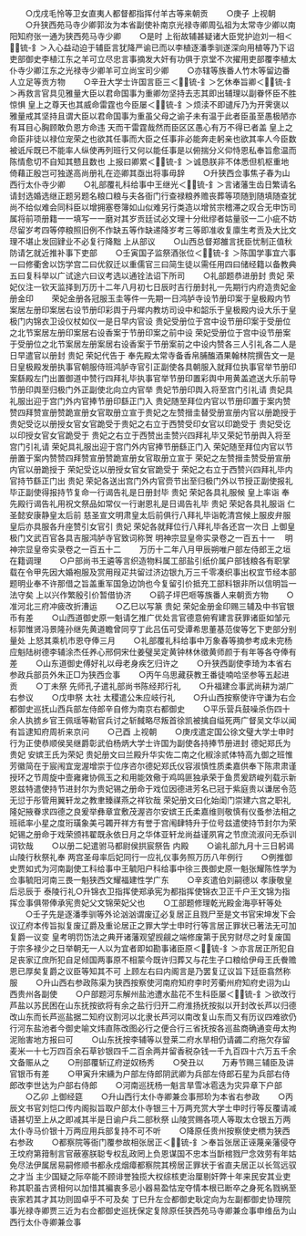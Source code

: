 <!-- { "loadSidebar": true } -->
　　○戊戌毛怜等卫女直夷人都督都指挥付羊古等来朝贡
　　○庚子  上视朝
　　○升狭西苑马寺少卿郭汝为本省副使补南京光禄寺卿周弘祖为太常寺少卿以南阳知府张一通为狭西苑马寺少卿
　　○是时  上衔故辅甚疑诸大臣党护迨刘一相＜锍-釒＞入心益动迫于辅臣言犹降严谕已而以李植逐潘季驯遂深向用植等乃下诏吏部御史李植江东之羊可立尽忠言事摘发大奸有功俱于京堂不次擢用吏部覆李植太仆寺少卿江东之光禄寺少卿羊可立尚宝司少卿
　　○亦辖等族番人竹木等留边番人立足等贡方物
　　○辛丑大学士许国言臣三＜锍-釒＞乞休奉旨卿＜锍-釒＞再救言官具见雅量大臣以君命国事为重卿勿坚持去志其即出辅理以副眷怀臣不胜惊惧  皇上之尊天也其威命雷霆也今臣屡＜锍-釒＞烦渎不即谴斥乃为开霁褒以雅量戒其坚持且谓大臣以君命国事为重虽父母之谕子未有温于此者臣虽至愚极陋亦有耳目心胸顾敢负恩方命违  天而干雷霆哉然而臣区区愚心有万不得已者盖  皇上之命臣非徒以禄位宠荣之也欲其任事而大臣之任事非必能奔走躬亲也欲其率人今臣数被诋斥既已不能率人纵使再列班行又何以能任事是以俯揣分义仰恃恩私奉旨愈温而陈情愈切不自知其戆且数也  上报曰卿累＜锍-釒＞诚恳朕非不体悉但机枢重地倚藉正殷岂可独遂高尚册礼在迩卿其亟出将事毋辞
　　○升狭西佥事焦子春为山西行太仆寺少卿
　　○礼部覆礼科给事中王继光＜锍-釒＞言诸藩生齿日繁请名请封选婚选继正题另题名粮口粮与夫各衙门行查禄粮养赡丧葬等项随到随填随查犹尚不给似难会同科臣以增拥塞卷簿如山似难另行类造以增贫宗稽滞之叹合无申饬司属将前项册籍一一填写一一磨对其岁贡廷试必文理十分纰缪者姑量驳一二小疵不妨尽留岁考四等停粮照旧例不作缺五等作缺递降岁考三等即准收复廪生考贡及大比文理不堪止发回肄业不必复行降黜  上从部议
　　○山西总督郑雒言抚臣忧制正值秋防请乞就近推补事下吏部
　　○壬寅国子监祭酒张位＜锍-釒＞陈国学事宜六事一曰修衢舍以饬学宫二曰优叙迁以重儒官三曰简生徒以需任用四曰储经籍以备教典五曰复科举以广试途六曰议考选以通铨法诏下所司
　　○礼部题恭进册封  贵妃  荣妃仪注一钦天监择到万历十二年八月初七日辰时吉行册封礼一先期行内府造贵妃金册金印
　　荣妃金册各冠服玉圭等件一先期一日鸿胪寺设节册印案于皇极殿内节案居左册印案居右设节册印彩舆于丹墀内教坊司设中和韶乐于皇极殿内设大乐于皇极门内锦衣卫设仪杖如仪一是日早内官设  贵妃受册位于宫中设节册印案于受册位之北节案居左册印案居右设香案于节册印案之前中设  荣妃受册位于宫中设节册案于受册位之北节案居左册案居右设香案于节册案前之中设内赞各三人引礼各二人是日早遣官以册封  贵妃  荣妃代告于  奉先殿太常寺备香帛脯醢酒果翰林院撰告文一是日皇极殿发册执事官朝服侍班鸿胪寺官引正副使各具朝服入就拜位执事官举节册印案繇殿左门出置御道中赞行四拜礼毕执事官举节册印置彩舆中用黄盖遮送大乐前导节册印舆至归极门外正副使北向立内官举  贵妃节册印舆入将至宫门引礼请  贵妃具礼服出迎于宫门外内官捧节册印繇正门入  贵妃随至拜位内官以节册印置于案内赞赞四拜赞宣册赞跪宣册女官取册立宣于贵妃之左赞搢圭替受册宣册内官以册跪授于  贵妃受讫以册授女官女官跪受于贵妃之右立于西赞受印女官以印跪受于  贵妃受讫以印授女官女官跪受于  贵妃之右立于西赞出圭赞兴四拜礼毕又荣妃节册舆入将至宫门引礼请  荣妃具礼服出迎于宫门外内官捧节册繇正门入  荣妃随至拜位内官以节册置于案内赞赞四拜赞宣册赞跪宣册女官取册立宣于  荣妃之左赞搢圭赞受册宣册内官以册跪授于  荣妃受讫以册授女官女官跪受于  荣妃之右立于西赞兴四拜礼毕内官持节繇正门出  贵妃  荣妃各送出宫门外内官赍节出至归极门外以节授正副使报礼毕正副使得报持节复命一行谒告礼是日册封毕  贵妃  荣妃各具礼服候  皇上率诣  奉先殿行谒告礼用祝文祭品如常仪一行谢恩礼是日谒告礼毕  贵妃  荣妃各具礼服诣  仁圣懿安康静皇太后前  慈圣宣文明肃皇太后前俱行八拜礼毕诣乾清宫候上服皮弁服  皇后亦具服各升座赞引女官引  贵妃  荣妃各就拜位行八拜礼毕各还宫一次日  上御皇极门文武百官各具吉服鸿胪寺官致词称贺
明神宗显皇帝实录卷之一百五十一
　明神宗显皇帝实录卷之一百五十二
　　万历十二年八月甲辰朔唯户部左侍郎王之垣在籍调理
　　○户部尚书王遴等言织造物料属工部盐引纸价属户部钱粮各有职掌载在令甲先因大婚袍服及赏用叚疋共留过济边银九万三千零凑织事出权宜节经本部题明业奉不许那借之旨盖重军国急边饷也今复留引价抵充工部料银非所以信明旨一法守矣  上以兴作繁殷引价暂借协济
　　○鹞子坪巴咂等族番人来朝贡方物
　　○准河北三府冲疲改折漕运
　　○乙巳以写篆  贵妃  荣妃金册金印赐三辅及中书官银币有差
　　○山西道御史原一魁请乞推广优处言官德意俯宥建言获罪诸臣如邹元标郭惟贤冯景隆孙继先黄道瞻曾同亨丁此吕伍可受谭希思董基范俊等乞下吏部分别量处  上怒其乘机市恩夺俸三月
　　○礼部覆礼科给事中万象春等摘参考成未完杨应魁陆树德李辅涂杰任养心邢侗宋仕姜璧吴定黄钟林休徵黄师颜于有年等各夺俸有差
　　○山东道御史傅好礼以母老身疾乞归许之
　　○升狭西副使李琦为本省右参政兵部员外朱正□为狭西佥事
　　○丙午乌思藏获教王番徒喃哈坚参等五起进贡
　　○丁未祭  先师孔子遣礼部尚书陈经邦行礼
　　○升福建佥事武尚耕为湖广右参议
　　○戊申祭  太社  太稷遣公朱应岐行礼
　　○升山西按察使许守谦为右佥都御史巡抚山西兵部左侍郎辛自修为南京右都御史
　　○平乐营兵鼓噪杀伤四十余人执掳乡官王佩瑶等勒官兵讨之斩馘略尽叛首徐凯被擒自缢死两广督吴文华以闻有旨逮知府周祈来京问
　　○己酉  上视朝
　　○庚戌遣定国公徐文璧大学士申时行为正使恭顺侯吴继爵彰武伯杨炳大学士许国为副使各持捧节册进封  德妃郑氏为贵妃  安嫔王氏为荣妃  贵妃册文曰兰殿升华实佐二南之化椒涂贰体特高九御之班惟芳徽简在于宸闱宜宠渥增崇于位序咨尔德妃郑氏仪容淑慎性质柔嘉供奉下陈肃肃谨授环之节周旋中壸雍雍协佩玉之和用能效儆于鸡鸣匪独承荣于鱼贯爰跻峻列载示新恩兹特遣使持节进封尔为贵妃锡之册命于戏位因德进芳名已冠于紫庭贵以谦居令范无愆于彤管用翼轩龙之教聿臻禖燕之祥钦哉  荣妃册文曰化始闺门崇建六宫之职礼隆妃掖眷求四德之良爰举彝章宜敷茂渥咨尔安嫔王氏柔嘉维则敬慎有仪蚤参法相之班祗率小星之度珩璜象美弓韣开祥方有誉于宫闱肆特升于位号兹遣使持节封尔为荣妃锡之册命于戏荣颁祎翟既永依日月之华体亚轩龙尚益谨夙宵之节庶流淑问无忝训词钦哉
　　○以册二妃遣驸马都尉侯拱宸祭告  内殿
　　○谕礼部九月十三日躬谒  山陵行秋祭礼奉  两宫圣母率后妃同行一应礼仪事务照万历八年例行
　　○例推御史贾如式为河南副使工科给事中王毓阳户科给事中徐三畏御史原一魁张耀陈性学为佥事毓阳河南三畏一魁狭西文耀福建性学广东
　　○辛亥遣伯刘嗣德以  孝康敬皇后忌辰于  泰陵行礼○升锦衣卫指挥使郑承宪为都指挥使锦衣卫正千户王文锦为指挥佥事俱带俸承宪贵妃父文锦荣妃父也
　　○工部题修理乾光殿金海亭轩等处
　　○壬子先是逐潘季驯等外论汹汹谓废辽必复居正且戮尸至是文书官宋坤发下会议辽府本传旨拟复废辽爵及重论居正之罪大学士申时行等言居正罪状已著法无可加复爵一议变  皇考明罚饬法之典开诸藩观望觊觎之端修废第于民穷财尽之时复废国于宗多禄少之日举朝无一人以为宜者即如勘事诸臣原＜锍-釒＞亦言居正所犯自足丧家辽庶所犯自足倾国两事原不相蒙今既许归葬又与花生子口粮给伊母王氏餋赡恩已厚矣复爵之议臣等知其不可  上顾左右曰内阁言是乃罢复辽议旨下廷臣翕然称服
　　○升山西右参政陈渠为狭西按察使河南府知府李时芳衢州府知府史诩为山西贵州各副使
　　○户部题河东解州盐池遭水盐花不生科臣屡＜锍-釒＞欲改行芦盐以苏民困在山东抚按欲将有余之盐行归开二府淮扬抚按拟以开封改长芦以归德改山东而长芦巡盐据二知府议割河以北隶长芦河以南改复山东而又有历议四难欲仍行河东盐池者今御史喻文炜直陈改图必行之便合行三省抚按各巡盐商确通变毋太拘泥贻害地方报曰可
　　○山东抚按李辅等以登莱二府水旱相仍请蠲二府拖欠存留麦米一十七万四百余石草钞银四千二百余两并留香税杂钱一千九百四十六万五千余文备赈从之
　　○刑部覆斩辽府逆奴杨秀
　　○癸丑以
　　万寿节赐三辅臣及讲官银币有差
　　○甲寅升宋纁为户部左侍郎阴武卿为兵部左侍郎石星为兵部右侍郎改李世达为户部右侍郎
　　○河南巡抚杨一魁言旱雪冰雹迭为灾异章下户部
　　○乙卯  上御经筵
　　○升山西行太仆寺卿兼佥事邢玠为本省右参政
　　○丙辰文书官刘恺口传内阁拟旨取户部太仆寺银三十万两充赏大学士申时行等反覆请减语甚切至上从之即减其半是日谕户兵二部秋祭  山陵赏赐各项人等取太仓银五万两太仆寺马价银十万两应用兵部复持不可不听
　　○降原任贵州按察使史槚为狭西右参政
　　○都察院等衙门覆参故相张居正＜锍-釒＞奉旨张居正诬蔑亲藩侵夺王坟府第箝制言官蔽塞朕聪专权乱政罔上负恩谋国不忠本当斮棺戮尸念效劳有年姑免尽法伊属居易嗣修顺书都永戍烟瘴都察院其榜居正罪状于省直夫居正以长驾远驭之才当  主少国疑之际卒能不顾诽誉独揽大权综核吏治厘剔奸弊十年来民安其业吏称其职虽古贤相何以加惜其褊衷多忌小器易盈怙宠夺情本根已断卒之身死名戮祸至丧家若其才其功则固卓乎不可及矣  丁巳升左佥都御史耿定向为左副都御史协理院事光禄寺卿贾三近为右佥都御史巡抚保定复除原任狭西苑马寺卿兼佥事申维岳为山西行太仆寺卿兼佥事
